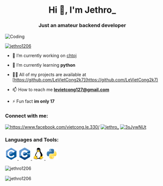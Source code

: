 
<h1 align="center">Hi 👋, I'm Jethro_</h1>
<h3 align="center">Just an amateur backend developer</h3>

<img align = "center" alt = "Coding" width = "400" src = "https://i.pinimg.com/originals/00/04/d2/0004d277a88ba5eb90ef4b8a076cbf7e.gif">
<p align="left"> <a href="https://github.com/ryo-ma/github-profile-trophy"><img src="https://github-profile-trophy.vercel.app/?username=jethro1206" alt="jethro1206" /></a> </p>

- 🔭 I’m currently working on [chtoj](https://oj.thptchuyenhatinh.edu.vn/)

- 🌱 I’m currently learning **python**

- 👨‍💻 All of my projects are available at [https://github.com/LeVietCong2k7](https://github.com/LeVietCong2k7)

- 📫 How to reach me **levietcong127@gmail.com**

- ⚡ Fun fact **im only 17**

<h3 align="left">Connect with me:</h3>
<p align="left">
<a href="https://fb.com/https://www.facebook.com/vietcong.le.330/" target="blank"><img align="center" src="https://raw.githubusercontent.com/rahuldkjain/github-profile-readme-generator/master/src/images/icons/Social/facebook.svg" alt="https://www.facebook.com/vietcong.le.330/" height="30" width="40" /></a>
<a href="https://codeforces.com/profile/jethro_" target="blank"><img align="center" src="https://raw.githubusercontent.com/rahuldkjain/github-profile-readme-generator/master/src/images/icons/Social/codeforces.svg" alt="jethro_" height="30" width="40" /></a>
<a href="https://discord.gg/3sJywNUt" target="blank"><img align="center" src="https://raw.githubusercontent.com/rahuldkjain/github-profile-readme-generator/master/src/images/icons/Social/discord.svg" alt="3sJywNUt" height="30" width="40" /></a>
</p>

<h3 align="left">Languages and Tools:</h3>
<p align="left"> <a href="https://www.cprogramming.com/" target="_blank" rel="noreferrer"> <img src="https://raw.githubusercontent.com/devicons/devicon/master/icons/c/c-original.svg" alt="c" width="40" height="40"/> </a> <a href="https://www.w3schools.com/cpp/" target="_blank" rel="noreferrer"> <img src="https://raw.githubusercontent.com/devicons/devicon/master/icons/cplusplus/cplusplus-original.svg" alt="cplusplus" width="40" height="40"/> </a> <a href="https://www.linux.org/" target="_blank" rel="noreferrer"> <img src="https://raw.githubusercontent.com/devicons/devicon/master/icons/linux/linux-original.svg" alt="linux" width="40" height="40"/> </a> <a href="https://www.python.org" target="_blank" rel="noreferrer"> <img src="https://raw.githubusercontent.com/devicons/devicon/master/icons/python/python-original.svg" alt="python" width="40" height="40"/> </a> </p>

<p><img align="center" src="https://github-readme-stats.vercel.app/api/top-langs?username=jethro1206&show_icons=true&locale=en&layout=compact" alt="jethro1206" /></p>

<p><img align="center" src="https://github-readme-streak-stats.herokuapp.com/?user=jethro1206&" alt="jethro1206" /></p>
